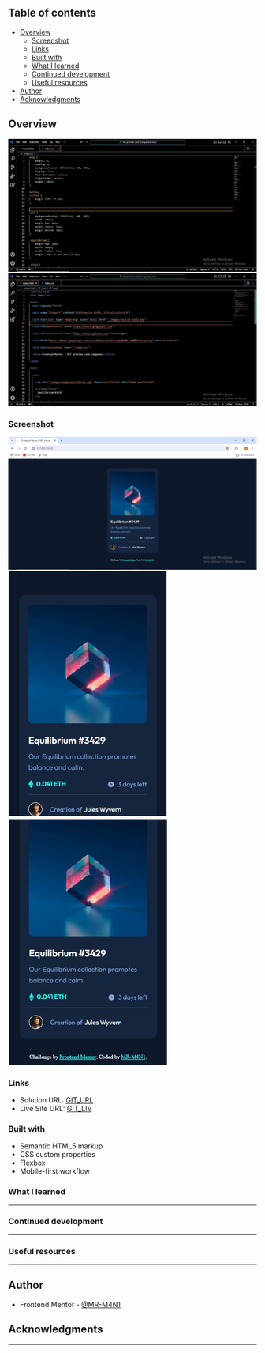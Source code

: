 ## Table of contents

- [Overview](#overview)
  - [Screenshot](#screenshot)
  - [Links](#links)
  - [Built with](#built-with)
  - [What I learned](#what-i-learned)
  - [Continued development](#continued-development)
  - [Useful resources](#useful-resources)
- [Author](#author)
- [Acknowledgments](#acknowledgments)


## Overview

![](./images/CSS_overview.JPG)
![](./images/HTML_overview.JPG)

### Screenshot

![](./images/screeanshot_1.JPG)
![](./images/screeanshot_2.JPG)
![](./images/screeanshot_3.JPG)

### Links

- Solution URL: [GIT_URL](https://github.com/MR-M4N1/nft_preview)
- Live Site URL: [GIT_LIV](https://your-live-site-url.com)


### Built with

- Semantic HTML5 markup
- CSS custom properties
- Flexbox
- Mobile-first workflow

### What I learned

------------------------------------

### Continued development

-----------------------------------

### Useful resources

-----------------------------------

## Author

- Frontend Mentor - [@MR-M4N1](https://www.frontendmentor.io/profile/MR-M4N1)

## Acknowledgments

------------------------------------
